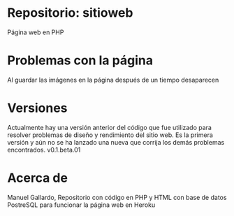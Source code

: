 # Repositorio: sitioweb
Página web en PHP

# Problemas con la página
Al guardar las imágenes en la página después
de un tiempo desaparecen

# Versiones
Actualmente hay una versión anterior del código
que fue utilizado para resolver problemas de diseño
y rendimiento del sitio web. Es la primera versión 
y aún no se ha lanzado una nueva que corrija los
demás problemas encontrados. v0.1.beta.01

# Acerca de
Manuel Gallardo, Repositorio con código en
PHP y HTML con base de datos PostreSQL
para funcionar la página web en Heroku
